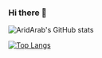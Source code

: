 ### Hi there 👋

<!--
**AridArab/AridArab** is a ✨ _special_ ✨ repository because its `README.md` (this file) appears on your GitHub profile.

Here are some ideas to get you started:

- 🔭 I’m currently working on ...
- 🌱 I’m currently learning ...
- 👯 I’m looking to collaborate on ...
- 🤔 I’m looking for help with ...
- 💬 Ask me about ...
- 📫 How to reach me: ...
- 😄 Pronouns: ...
- ⚡ Fun fact: ...
-->


![AridArab's GitHub stats](https://github-readme-stats.vercel.app/api?username=AridArab&show_icons=true&theme=dark)

[![Top Langs](https://github-readme-stats.vercel.app/api/top-langs/?username=AridArab&layout=compact)](https://github.com/AridArab/github-readme-stats)
